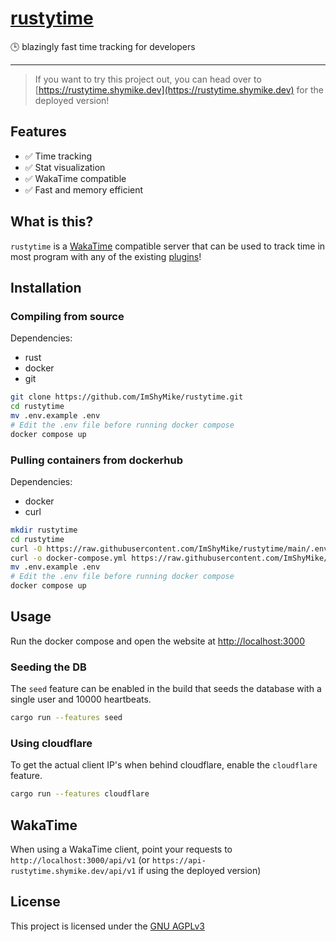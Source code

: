 # [rustytime](https://rustytime.shymike.dev)

🕒 blazingly fast time tracking for developers

---

> If you want to try this project out, you can head over to [https://rustytime.shymike.dev](https://rustytime.shymike.dev) for the deployed version!

## Features

- ✅ Time tracking
- ✅ Stat visualization
- ✅ WakaTime compatible
- ✅ Fast and memory efficient

## What is this?

`rustytime` is a [WakaTime](https://wakatime.com) compatible server that can be used to track time in most program with any of the existing [plugins](https://wakatime.com/plugins)!

## Installation

### Compiling from source

Dependencies:

- rust
- docker
- git

```bash
git clone https://github.com/ImShyMike/rustytime.git
cd rustytime
mv .env.example .env
# Edit the .env file before running docker compose
docker compose up
```

### Pulling containers from dockerhub

Dependencies:

- docker
- curl

```bash
mkdir rustytime
cd rustytime
curl -O https://raw.githubusercontent.com/ImShyMike/rustytime/main/.env.example
curl -o docker-compose.yml https://raw.githubusercontent.com/ImShyMike/rustytime/main/docker-compose.yml
mv .env.example .env
# Edit the .env file before running docker compose
docker compose up
```

## Usage

Run the docker compose and open the website at [http://localhost:3000](http://localhost:3000)

### Seeding the DB

The `seed` feature can be enabled in the build that seeds the database with a single user and 10000 heartbeats.

```bash
cargo run --features seed
```

### Using cloudflare

To get the actual client IP's when behind cloudflare, enable the `cloudflare` feature.

```bash
cargo run --features cloudflare
```

## WakaTime

When using a WakaTime client, point your requests to `http://localhost:3000/api/v1` (or `https://api-rustytime.shymike.dev/api/v1` if using the deployed version)

## License

This project is licensed under the [GNU AGPLv3](https://github.com/ImShyMike/rustytime/blob/HEAD/LICENSE)
